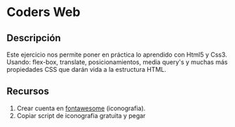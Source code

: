 # Coders Web

## Descripción

<p>Este ejercicio nos permite poner en práctica lo aprendido con Html5 y Css3. Usando: flex-box, translate, posicionamientos, media query's y muchas más propiedades CSS que darán vida a la estructura HTML. </p>

## Recursos

1. Crear cuenta en <a href="https://fontello.com/">fontawesome</a> (iconografia).
2. Copiar script de iconografia gratuita y pegar <script src="https://kit.fontawesome.com/4dc1b185ad.js" crossorigin="anonymous"></script>
